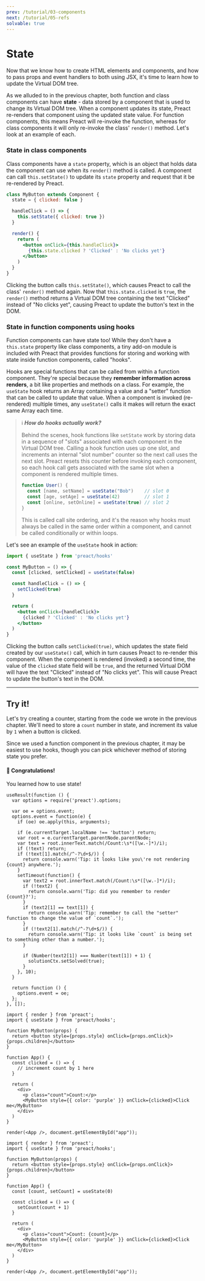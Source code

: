```yaml
---
prev: /tutorial/03-components
next: /tutorial/05-refs
solvable: true
---
```


# State

Now that we know how to create HTML elements and components, and how to
pass props and event handlers to both using JSX, it's time to learn how
to update the Virtual DOM tree.

As we alluded to in the previous chapter, both function and class components
can have **state** - data stored by a component that is used to change
its Virtual DOM tree. When a component updates its state, Preact re-renders
that component using the updated state value. For function components, this
means Preact will re-invoke the function, whereas for class components it
will only re-invoke the class' `render()` method. Let's look at an example
of each.

### State in class components

Class components have a `state` property, which is an object that holds
data the component can use when its `render()` method is called. A component
can call `this.setState()` to update its `state` property and request that
it be re-rendered by Preact.

```jsx
class MyButton extends Component {
  state = { clicked: false }

  handleClick = () => {
    this.setState({ clicked: true })
  }

  render() {
    return (
      <button onClick={this.handleClick}>
        {this.state.clicked ? 'Clicked' : 'No clicks yet'}
      </button>
    )
  }
}
```

Clicking the button calls `this.setState()`, which causes Preact to
call the class' `render()` method again. Now that `this.state.clicked`
is `true`, the `render()` method returns a Virtual DOM tree containing
the text "Clicked" instead of "No clicks yet", causing Preact to update
the button's text in the DOM.


### State in function components using hooks

Function components can have state too! While they don't have a
`this.state` property like class components, a tiny add-on module
is included with Preact that provides functions for storing
and working with state inside function components, called "hooks".

Hooks are special functions that can be called from within a function
component. They're special because they **remember information across
renders**, a bit like properties and methods on a class. For example,
the `useState` hook returns an Array containing a value and a "setter"
function that can be called to update that value. When a component is
invoked (re-rendered) multiple times, any `useState()` calls it makes
will return the exact same Array each time.

> ℹ️ **_How do hooks actually work?_**
>
> Behind the scenes, hook functions like `setState` work by storing
> data in a sequence of "slots" associated with each component
> in the Virtual DOM tree. Calling a hook function uses up one slot,
> and increments an internal "slot number" counter so the next call
> uses the next slot. Preact resets this counter before invoking each
> component, so each hook call gets associated with the same slot when
> a component is rendered multiple times.
>
> ```js
> function User() {
>   const [name, setName] = useState("Bob")    // slot 0
>   const [age, setAge] = useState(42)         // slot 1
>   const [online, setOnline] = useState(true) // slot 2
> }
> ```
>
> This is called call site ordering, and it's the reason why hooks must
> always be called in the same order within a component, and cannot be
> called conditionally or within loops.

Let's see an example of the `useState` hook in action:

```jsx
import { useState } from 'preact/hooks'

const MyButton = () => {
  const [clicked, setClicked] = useState(false)

  const handleClick = () => {
    setClicked(true)
  }

  return (
    <button onClick={handleClick}>
      {clicked ? 'Clicked' : 'No clicks yet'}
    </button>
  )
}
```

Clicking the button calls `setClicked(true)`, which updates the state field
created by our `useState()` call, which in turn causes Preact to re-render
this component. When the component is rendered (invoked) a second time,
the value of the `clicked` state field will be `true`, and the returned
Virtual DOM will have the text "Clicked" instead of "No clicks yet".
This will cause Preact to update the button's text in the DOM.


---

## Try it!

Let's try creating a counter, starting from the code we wrote in the previous
chapter. We'll need to store a `count` number in state, and increment its value
by `1` when a button is clicked.

Since we used a function component in the previous chapter, it may be easiest to
use hooks, though you can pick whichever method of storing state you prefer.


<solution>
  <h4>🎉 Congratulations!</h4>
  <p>You learned how to use state!</p>
</solution>


```js:setup
useResult(function () {
  var options = require('preact').options;

  var oe = options.event;
  options.event = function(e) {
    if (oe) oe.apply(this, arguments);

    if (e.currentTarget.localName !== 'button') return;
    var root = e.currentTarget.parentNode.parentNode;
    var text = root.innerText.match(/Count:\s*([\w.-]*)/i);
    if (!text) return;
    if (!text[1].match(/^-?\d+$/)) {
      return console.warn('Tip: it looks like you\'re not rendering {count} anywhere.');
    }
    setTimeout(function() {
      var text2 = root.innerText.match(/Count:\s*([\w.-]*)/i);
      if (!text2) {
        return console.warn('Tip: did you remember to render {count}?');
      }
      if (text2[1] == text[1]) {
        return console.warn('Tip: remember to call the "setter" function to change the value of `count`.');
      }
      if (!text2[1].match(/^-?\d+$/)) {
        return console.warn('Tip: it looks like `count` is being set to something other than a number.');
      }

      if (Number(text2[1]) === Number(text[1]) + 1) {
        solutionCtx.setSolved(true);
      }
    }, 10);
  }

  return function () {
    options.event = oe;
  };
}, []);
```


```jsx:repl-initial
import { render } from 'preact';
import { useState } from 'preact/hooks';

function MyButton(props) {
  return <button style={props.style} onClick={props.onClick}>{props.children}</button>
}

function App() {
  const clicked = () => {
    // increment count by 1 here
  }

  return (
    <div>
      <p class="count">Count:</p>
      <MyButton style={{ color: 'purple' }} onClick={clicked}>Click me</MyButton>
    </div>
  )
}

render(<App />, document.getElementById("app"));
```

```jsx:repl-final
import { render } from 'preact';
import { useState } from 'preact/hooks';

function MyButton(props) {
  return <button style={props.style} onClick={props.onClick}>{props.children}</button>
}

function App() {
  const [count, setCount] = useState(0)

  const clicked = () => {
    setCount(count + 1)
  }

  return (
    <div>
      <p class="count">Count: {count}</p>
      <MyButton style={{ color: 'purple' }} onClick={clicked}>Click me</MyButton>
    </div>
  )
}

render(<App />, document.getElementById("app"));
```

[ternary]: https://developer.mozilla.org/en-US/docs/Web/JavaScript/Reference/Operators/Conditional_Operator
[lifecycle methods]: /guide/v10/components#lifecycle-methods
